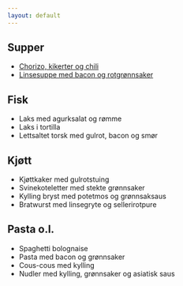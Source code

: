 ```yaml
---
layout: default
---
```


## Supper
- [Chorizo, kikerter og chili](http://trinesmatblogg.no/2014/06/10/smakfull-suppe-med-chorizo-kikerter-og-chili/)
- [Linsesuppe med bacon og rotgrønnsaker](http://trinesmatblogg.no/2014/03/12/linsesuppe-med-bacon/) 

## Fisk
- Laks med agurksalat og rømme
- Laks i tortilla
- Lettsaltet torsk med gulrot, bacon og smør

## Kjøtt
- Kjøttkaker med gulrotstuing
- Svinekoteletter med stekte grønnsaker
- Kylling bryst med potetmos og grønnsaksaus
- Bratwurst med linsegryte og sellerirotpure

## Pasta o.l.

- Spaghetti bolognaise
- Pasta med bacon og grønnsaker
- Cous-cous med kylling
- Nudler med kylling, grønnsaker og asiatisk saus

